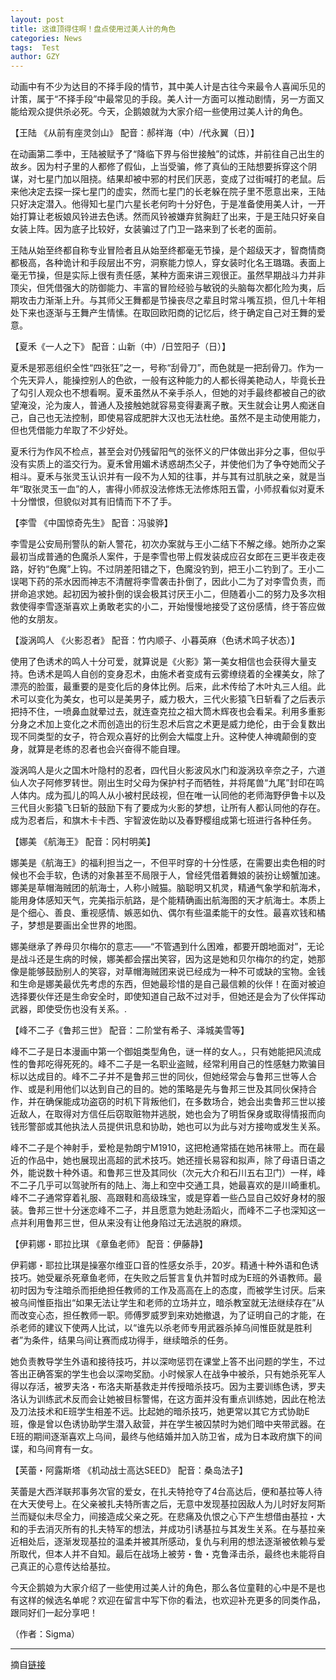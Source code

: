 ```yaml
---
layout: post
title: 这谁顶得住啊！盘点使用过美人计的角色
categories: News
tags:  Test
author: GZY
---
```


动画中有不少为达目的不择手段的情节，其中美人计是古往今来最令人喜闻乐见的计策，属于“不择手段”中最常见的手段。美人计一方面可以推动剧情，另一方面又能给观众提供杀必死。今天，企鹅娘就为大家介绍一些使用过美人计的角色。

【王陆 《从前有座灵剑山》 配音：郝祥海（中）/代永翼（日）】

在动画第二季中，王陆被赋予了“降临下界与俗世接触”的试炼，并前往自己出生的故乡。因为村子里的人都修了假仙，上当受骗，修了真仙的王陆想要拆穿这个阴谋，对七星门加以阻挠。结果却被中邪的村民们厌恶，变成了过街喊打的老鼠。后来他决定去探一探七星门的虚实，然而七星门的长老躲在院子里不愿意出来，王陆只好决定潜入。他得知七星门六星长老何昀十分好色，于是准备使用美人计，一开始打算让老板娘风铃进去色诱。然而风铃被嫌弃贫胸赶了出来，于是王陆只好亲自女装上阵。因为底子比较好，女装骗过了门卫一路来到了长老的面前。

王陆从始至终都自称专业冒险者且从始至终都毫无节操，是个超级天才，智商情商都极高，各种诡计和手段层出不穷，洞察能力惊人，穿女装时化名王璐璐。表面上毫无节操，但是实际上很有责任感，某种方面来讲三观很正。虽然早期战斗力并非顶尖，但凭借强大的防御能力、丰富的冒险经验与敏锐的头脑每次都化险为夷，后期攻击力渐渐上升。与其师父王舞都是节操丧尽之辈且时常斗嘴互损，但几十年相处下来也逐渐与王舞产生情愫。在取回欧阳商的记忆后，终于确定自己对王舞的爱意。

【夏禾《一人之下》 配音：山新（中）/日笠阳子（日）】

夏禾是邪恶组织全性“四张狂”之一，号称“刮骨刀”，而色就是一把刮骨刀。作为一个先天异人，能操控别人的色欲，一般有这种能力的人都长得美艳动人，毕竟长丑了勾引人观众也不想看啊。夏禾虽然从不亲手杀人，但她的对手最终都被自己的欲望淹没，沦为废人，普通人及接触她就容易变得妻离子散。天生就会让男人痴迷自己，自己也无法控制，即使易容成肥胖大汉也无法杜绝。虽然不是主动使用能力，但也凭借能力牟取了不少好处。

夏禾行为作风不检点，甚至会对仍残留阳气的张怀义的尸体做出非分之事，但似乎没有实质上的滥交行为。夏禾曾用媚术诱惑胡杰父子，并使他们为了争夺她而父子相斗。夏禾与张灵玉认识并有一段不为人知的往事，并与其有过肌肤之亲，就是当年“取张灵玉一血”的人，害得小师叔没法修炼无法修炼阳五雷，小师叔看似对夏禾十分憎恨，但貌似对其有旧情而下不了手。

【李雪 《中国惊奇先生》 配音：冯骏骅】

李雪是公安局刑警队的新人警花，初次办案就与王小二结下不解之缘。她所办之案最初当成普通的色魔杀人案件，于是李雪也带上假发装成应召女郎在三更半夜走夜路，好钓“色魔”上钩。不过阴差阳错之下，色魔没钓到，把王小二钓到了。王小二误喝下药的茶水因而神志不清醒将李雪袭击扑倒了，因此小二为了对李雪负责，而拼命追求她。起初因为被扑倒的误会极其讨厌王小二，但随着小二的努力及多次相救使得李雪逐渐喜欢上勇敢老实的小二，开始慢慢地接受了这份感情，终于答应做他的女朋友。

【漩涡鸣人 《火影忍者》 配音：竹内顺子、小暮英麻（色诱术鸣子状态）】

使用了色诱术的鸣人十分可爱，就算说是《火影》第一美女相信也会获得大量支持。色诱术是鸣人自创的变身忍术，由施术者变成有云雾缭绕着的全裸美女，除了漂亮的脸蛋，最重要的是变化后的身体比例。后来，此术传给了木叶丸三人组。此术可以变化为美女，也可以是美男子，威力极大，三代火影猿飞日斩看了之后表示把持不住，一喷鼻血就晕过去，就连查克拉之祖大筒木辉夜也会看呆。利用多重影分身之术加上变化之术而创造出的衍生忍术后宫之术更是威力绝伦，由于会复数出现不同类型的女子，符合观众喜好的比例会大幅度上升。这种使人神魂颠倒的变身，就算是老练的忍者也会兴奋得不能自理。

漩涡鸣人是火之国木叶隐村的忍者，四代目火影波风水门和漩涡玖辛奈之子，六道仙人次子阿修罗转世。刚出生时父母为保护村子而牺牲，并将尾兽“九尾”封印在鸣人体内。成为孤儿的鸣人从小被村民歧视，但在唯一认同他的老师海野伊鲁卡以及三代目火影猿飞日斩的鼓励下有了要成为火影的梦想，让所有人都认同他的存在。成为忍者后，和旗木卡卡西、宇智波佐助以及春野樱组成第七班进行各种任务。

【娜美 《航海王》 配音：冈村明美】

娜美是《航海王》的福利担当之一，不但平时穿的十分性感，在需要出卖色相的时候也不会手软，色诱的对象甚至不局限于人，曾经凭借着舞娘的装扮让螃蟹加速。娜美是草帽海贼团的航海士，人称小贼猫。脑聪明又机灵，精通气象学和航海术，能用身体感知天气，完美指示航路，是个能精确画出航海图的天才航海士。本质上是个细心、善良、重视感情、嫉恶如仇、偶尔有些温柔能干的女性。最喜欢钱和橘子，梦想是要画出全世界的地图。

娜美继承了养母贝尔梅尔的意志――“不管遇到什么困难，都要开朗地面对”，无论是战斗还是生病的时候，娜美都会摆出笑容，因为这是她和贝尔梅尔的约定，她那像是能够鼓励别人的笑容，对草帽海贼团来说已经成为一种不可或缺的宝物。金钱和生命是娜美最优先考虑的东西，但她最珍惜的是自己最信赖的伙伴！在面对被迫选择要伙伴还是生命安全时，即使知道自己敌不过对手，但她还是会为了伙伴挥动武器，即使受伤也没有关系。.

【峰不二子《鲁邦三世》 配音：二阶堂有希子、泽城美雪等】

峰不二子是日本漫画中第一个御姐类型角色，谜一样的女人。，只有她能把风流成性的鲁邦吃得死死的。峰不二子是一名职业盗贼，经常利用自己的性感魅力欺骗目标以达成目的。峰不二子并不是鲁邦三世的同伙，但她经常会与鲁邦三世等人合作、或是利用他们以达到自己的目的。她的策略是先与鲁邦三世及其同伙保持合作，并在确保能成功盗窃的时机下背叛他们，在多数场合，她会出卖鲁邦三世以接近敌人，在取得对方信任后窃取赃物并逃脱，她也会为了明哲保身或取得情报而向钱形警部或其他执法人员提供讯息和协助，她也可以为此与对方接吻或发生关系。

峰不二子是个神射手，爱枪是勃朗宁M1910，这把枪通常插在她吊袜带上。而在最近的作品中，她也展现出高超的武术技巧。她还擅长易容和拟声，除了母语日语之外，能说数十种外语。和鲁邦三世及其同伙（次元大介和石川五右卫门）一样，峰不二子几乎可以驾驶所有的陆上、海上和空中交通工具，她最喜欢的是川崎重机。峰不二子通常穿着礼服、高跟鞋和高级珠宝，或是穿着一些凸显自己姣好身材的服装。鲁邦三世十分迷恋峰不二子，并且愿意为她赴汤蹈火，而峰不二子也深知这一点并利用鲁邦三世，但从来没有让他身陷过无法逃脱的麻烦。

【伊莉娜・耶拉比琪 《章鱼老师》 配音：伊藤静】

伊莉娜・耶拉比琪是操塞尔维亚口音的性感女杀手，20岁。精通十种外语和色诱技巧。她受雇杀死章鱼老师，在失败之后誓言复仇并暂时成为E班的外语教师。最初时因为专注暗杀而拒绝担任教师的工作及高高在上的态度，而被学生讨厌。后来被乌间惟臣指出“如果无法让学生和老师的立场并立，暗杀教室就无法继续存在”从而改变心态，担任教师一职。师傅罗威罗到来劝她撤退，为了证明自己的才能，在杀老师的建议下使两人比试，以“谁先以杀老师专用武器杀掉乌间惟臣就是胜利者”为条件，结果乌间让赛而成功得手，继续暗杀的任务。

她负责教导学生外语和接待技巧，并以深吻惩罚在课堂上答不出问题的学生，不过答出正确答案的学生也会以深吻奖励。小时候家人在战争中被杀，只有她杀死军人得以存活，被罗夫洛・布洛夫斯基救走并传授暗杀技巧。因为主要训练色诱，罗夫洛认为训练武术反而会让她被目标警惕，在这方面并没有重点训练她，因此在枪法及刀法技术和E班学生相差不远。比起她的暗杀技巧，她更常以其它方式协助E班，像是曾以色诱协助学生潜入敌营，并在学生被囚禁时为她们暗中夹带武器。在E班的期间逐渐喜欢上乌间，最终与他结婚并加入防卫省，成为日本政府旗下的间谍，和乌间育有一女。

【芙蕾・阿露斯塔 《机动战士高达SEED》 配音：桑岛法子】

芙蕾是大西洋联邦事务次官的爱女，在扎夫特抢夺了4台高达后，便和基拉等人待在大天使号上。在父亲被扎夫特所害之后，无意中发现基拉因敌人为儿时好友阿斯兰而疑似未尽全力，间接造成父亲之死。在悲痛及仇恨之心下产生想借由基拉・大和的手去消灭所有的扎夫特军的想法，并成功引诱基拉与其发生关系。在与基拉亲近相处后，逐渐发现基拉的温柔并被其所感动，复仇与利用的想法逐渐被依赖与爱所取代，但本人并不自知。最后在战场上被劳・鲁・克鲁泽击杀，最终也未能将自己真正的心意传达给基拉。

今天企鹅娘为大家介绍了一些使用过美人计的角色，那么各位童鞋的心中是不是也有这样的候选名单呢？欢迎在留言中写下你的看法，也欢迎补充更多的同类作品，跟同好们一起分享吧！

（作者：Sigma）

*****

摘自[链接](http://new.qq.com/cmsn/20190131/20190131005557.html)